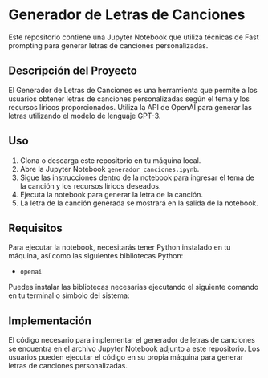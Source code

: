 # Generador de Letras de Canciones

Este repositorio contiene una Jupyter Notebook que utiliza técnicas de Fast prompting para generar letras de canciones personalizadas.

## Descripción del Proyecto

El Generador de Letras de Canciones es una herramienta que permite a los usuarios obtener letras de canciones personalizadas según el tema y los recursos líricos proporcionados. Utiliza la API de OpenAI para generar las letras utilizando el modelo de lenguaje GPT-3.

## Uso

1. Clona o descarga este repositorio en tu máquina local.
2. Abre la Jupyter Notebook `generador_canciones.ipynb`.
3. Sigue las instrucciones dentro de la notebook para ingresar el tema de la canción y los recursos líricos deseados.
4. Ejecuta la notebook para generar la letra de la canción.
5. La letra de la canción generada se mostrará en la salida de la notebook.

## Requisitos

Para ejecutar la notebook, necesitarás tener Python instalado en tu máquina, así como las siguientes bibliotecas Python:

- `openai`

Puedes instalar las bibliotecas necesarias ejecutando el siguiente comando en tu terminal o símbolo del sistema:



## Implementación
El código necesario para implementar el generador de letras de canciones se encuentra en el archivo Jupyter Notebook adjunto a este repositorio. Los usuarios pueden ejecutar el código en su propia máquina para generar letras de canciones personalizadas.

